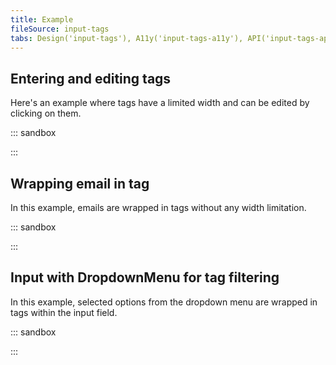 ```yaml
---
title: Example
fileSource: input-tags
tabs: Design('input-tags'), A11y('input-tags-a11y'), API('input-tags-api'), Example('input-tags-code'), Changelog('input-tags-changelog')
---
```


## Entering and editing tags

Here's an example where tags have a limited width and can be edited by clicking on them.

::: sandbox

<script lang="tsx">
import React, { useState } from 'react';
import InputTags from '@semcore/ui/input-tags';
import Tooltip from '@semcore/ui/tooltip';

const Demo = () => {
  const [tags, setTags] = useState(['vk', 'fk', 'twitter', 'instagram']);
  const [value, setValue] = useState('');

  const handleAppendTags = (newTags) => {
    setTags((tags) => [...tags, ...newTags]);
    setValue('');
  };

  const handleRemoveTag = () => {
    if (tags.length === 0) return;
    setTags(tags.slice(0, -1));
    setValue(`${tags.slice(-1)[0]} ${value}`);
  };

  const handleCloseTag = (e) => {
    e.preventDefault();
  };

  const handleEditTag = (e) => {
    const { dataset } = e.currentTarget;
    let allTags = [...tags];
    if (value) {
      allTags = [...allTags, value];
    }
    setTags(allTags.filter((tag, ind) => ind !== Number(dataset.id)));
    if (!e.defaultPrevented) {
      setValue(tags[dataset.id]);
    }
    return false;
  };

  const handleBlurInput = (e) => {
    const { value } = e.currentTarget;
    if (value) handleAppendTags([value]);
  };

  return (
    <InputTags size='l' onAppend={handleAppendTags} onRemove={handleRemoveTag}>
      {tags.map((tag, idx) => (
        <Tooltip key={idx}>
          <Tooltip.Trigger
            tag={InputTags.Tag}
            theme='primary'
            editable
            data-id={idx}
            onClick={handleEditTag}
          >
            <InputTags.Tag.Text tabIndex={0}>{tag}</InputTags.Tag.Text>
            <InputTags.Tag.Close onClick={handleCloseTag} />
          </Tooltip.Trigger>
          <Tooltip.Popper>tag</Tooltip.Popper>
        </Tooltip>
      ))}
      <InputTags.Value
        value={value}
        onChange={setValue}
        onBlur={handleBlurInput}
        aria-label='Input with tags'
      />
    </InputTags>
  );
};


</script>

:::

## Wrapping email in tag

In this example, emails are wrapped in tags without any width limitation.

::: sandbox

<script lang="tsx">
import React, { useState } from 'react';
import InputTags from '@semcore/ui/input-tags';
import Select from '@semcore/ui/select';

const isValidEmail = (value) => /.+@.+\..+/i.test(value.toLowerCase());

const defaultTags = ['bob@vk.com', 'wolf@instagram.dot', 'fekla@fk.com', 'tuz@twitter.net'];

const Demo = () => {
  const [tags, setTags] = useState(defaultTags);
  const [value, setValue] = useState('');

  const changeState = (tags, value) => {
    if (tags !== undefined) {
      setTags(tags);
    }
    if (value !== undefined) {
      setValue(() => value);
    }
  };

  const handleAppendTags = (newTags) => {
    setTags((tags) => [...tags, ...newTags]);
    setValue(() => '');
  };

  const handleRemoveTag = () => {
    changeState(tags.slice(0, -1), tags.slice(-1)[0]);
  };

  const handleChange = (value) => {
    changeState(undefined, value);
  };

  const handleCloseTag = (e) => {
    const { dataset } = e.currentTarget;
    changeState(
      tags.filter((tag, ind) => ind !== Number(dataset.id)),
      undefined,
    );
  };

  const handleSelect = (value) => {
    changeState([...tags, value], '');
  };

  return (
    <Select interaction='focus' onChange={handleSelect}>
      <Select.Trigger
        tag={InputTags}
        size='l'
        onAppend={handleAppendTags}
        onRemove={handleRemoveTag}
      >
        {tags.map((tag, idx) => (
          <InputTags.Tag
            key={idx}
            theme='primary'
            color={isValidEmail(tag) ? 'green-500' : 'red-500'}
          >
            <InputTags.Tag.Text>{tag}</InputTags.Tag.Text>
            <InputTags.Tag.Close data-id={idx} onClick={handleCloseTag} />
          </InputTags.Tag>
        ))}
        <InputTags.Value
          placeholder='bob@company.com, johndoe@domain.com'
          value={value}
          onChange={handleChange}
        />
      </Select.Trigger>
      {value && (
        <Select.Menu>
          <Select.Option value={value}>{value}</Select.Option>
        </Select.Menu>
      )}
    </Select>
  );
};


</script>

:::

## Input with DropdownMenu for tag filtering

In this example, selected options from the dropdown menu are wrapped in tags within the input field.

::: sandbox

<script lang="tsx">
import React, { useState } from 'react';
import InputTags from '@semcore/ui/input-tags';
import DropdownMenu from '@semcore/ui/dropdown-menu';

const tagsSelect = ['vk', 'fk', 'twitter', 'instagram'];

const Demo = () => {
  const [tags, setTags] = useState([]);
  const [valueInput, setValueInput] = useState('');
  const [visible, setVisible] = useState(false);

  function onRemoveLastTag() {
    if (tags.length) {
      setValueInput(tags[tags.length - 1]);
      setTags(tags.slice(0, -1));
    }
  }

  function onRemoveTag(index) {
    setTags(tags.filter((tag, i) => i !== index));
  }

  function onChangeValue(value) {
    setValueInput(value);
    setVisible(true);
  }

  function onSelectTag(value) {
    setTags(tags.concat(value));
    setValueInput('');
  }

  const tagsFilter = tagsSelect.filter((tag) => tag.includes(valueInput));

  return (
    <DropdownMenu
      interaction='focus'
      size='l'
      visible={visible}
      onVisibleChange={(visible) => setVisible(visible)}
    >
      <DropdownMenu.Trigger tag={InputTags} w={200} size='l' onRemove={onRemoveLastTag}>
        {tags.map((tag, i) => (
          <InputTags.Tag key={i} theme='primary'>
            <InputTags.Tag.Text>{tag}</InputTags.Tag.Text>
            <InputTags.Tag.Close onClick={onRemoveTag.bind(this, i)} />
          </InputTags.Tag>
        ))}
        <InputTags.Value value={valueInput} onChange={onChangeValue} aria-label='input with tags' />
      </DropdownMenu.Trigger>
      <DropdownMenu.Menu>
        {tagsFilter.map((tag, i) => (
          <DropdownMenu.Item key={i} onClick={() => onSelectTag(tag)}>
            {tag}
          </DropdownMenu.Item>
        ))}
        {!tagsFilter.length && <DropdownMenu.ItemHint>Not found</DropdownMenu.ItemHint>}
      </DropdownMenu.Menu>
    </DropdownMenu>
  );
}
</script>

:::
